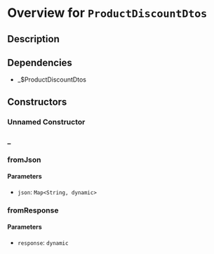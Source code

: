 # Overview for `ProductDiscountDtos`

## Description



## Dependencies

- _$ProductDiscountDtos

## Constructors

### Unnamed Constructor


### _


### fromJson


#### Parameters

- `json`: `Map<String, dynamic>`
### fromResponse


#### Parameters

- `response`: `dynamic`
